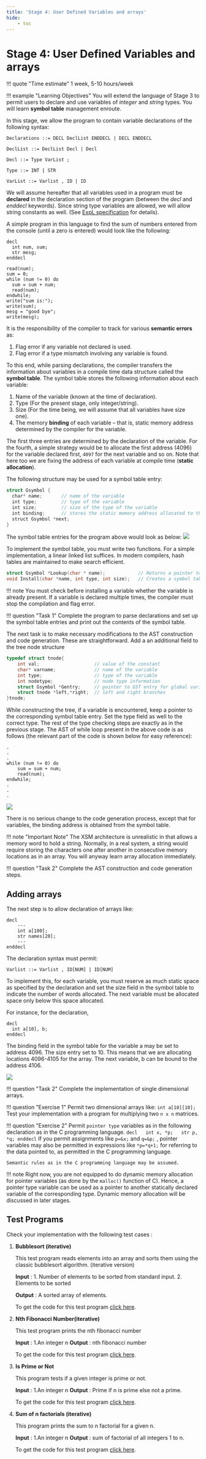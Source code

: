 ```yaml
---
title: 'Stage 4: User Defined Variables and arrays'
hide:
    - toc
---
```


# Stage 4: User Defined Variables and arrays

!!! quote "Time estimate"
    1 week, 5-10 hours/week

!!! example "Learning Objectives"
    You will extend the language of Stage 3 to permit users to declare and use variables of
    _integer_ and _string_ types. You will learn **symbol table** management enroute.


In this stage, we allow the program to contain variable declarations of the following syntax:

```
Declarations ::= DECL DeclList ENDDECL | DECL ENDDECL

DeclList ::= DeclList Decl | Decl

Decl ::= Type VarList ;

Type ::= INT | STR

VarList ::= Varlist , ID | ID
```

We will assume hereafter that all variables used in a program must be **declared** in the
declaration section of the program (between the _decl_ and _enddecl_ keywords). Since string
type variables are allowed, we will allow string constants as well.
(See [ExpL specification](../expl.md#nav-constant) for details).

A simple program in this language to find the sum of numbers entered from the console
(until a zero is entered) would look like the following:

```
decl
  int num, sum;
  str mesg;
enddecl

read(num);
sum = 0;
while (num != 0) do
  sum = sum + num;
  read(num);
endwhile;
write("sum is:");
write(sum);
mesg = "good bye";
write(mesg);
```

It is the responsibility of the compiler to track for various **semantic errors** as:

1. Flag error if any variable not declared is used.
2. Flag error if a type mismatch involving any variable is found.

To this end, while parsing declarations, the compiler transfers the information about variables in
a compile time data structure called the **symbol table**.
The symbol table stores the following information about each variable:

1. Name of the variable (known at the time of declaration).
2. Type (For the present stage, only integer/string).
3. Size (For the time being, we will assume that all variables have size one).
4. The memory **binding** of each variable – that is, static memory address determined by the compiler for the variable.

The first three entries are determined by the declaration of the variable. For the fourth, a
simple strategy would be to allocate the first address (4096) for the variable declared first,
`4097` for the next variable and so on.
Note that here too we are fixing the address of each variable at compile time (**static allocation**).

The following structure may be used for a symbol table entry:
```c
struct Gsymbol {
  char* name;       // name of the variable
  int type;         // type of the variable
  int size;         // size of the type of the variable
  int binding;      // stores the static memory address allocated to the variable
  struct Gsymbol *next;
}

```

The symbol table entries for the program above would look as below:
![](../img/gsymboltable1.png)

To implement the symbol table, you must write two functions. For a simple implementation, a linear
linked list suffices. In modern compilers, hash tables are maintained to make search efficient.

```c
struct Gsymbol *Lookup(char * name);            // Returns a pointer to the symbol table entry for the variable, returns NULL otherwise.
void Install(char *name, int type, int size);   // Creates a symbol table entry.
```


!!! note
    You must check before installing a variable whether the variable is already present.
    If a variable is declared multiple times, the compiler must stop the compilation and flag error.

!!! question "Task 1"
    Complete the program to parse declarations and set up the symbol table entries and print
    out the contents of the symbol table.

The next task is to make necessary modifications to the AST construction and code generation.
These are straightforward. Add a an additional field to the tree node structure

```c
typedef struct tnode{
    int val;                    // value of the constant
    char* varname;              // name of the variable
    int type;                   // type of the variable
    int nodetype;               // node type information
    struct Gsymbol *Gentry;     // pointer to GST entry for global variables and functions
    struct tnode *left,*right;  // left and right branches
}tnode;

```

While constructing the tree, if a variable is encountered, keep a pointer to the corresponding
symbol table entry. Set the type field as well to the correct type. The rest of the type checking
steps are exactly as in the previous stage. The AST of while loop present in the above code is
as follows (the relevant part of the code is shown below for easy reference):
```
.
.
.
while (num != 0) do
    sum = sum + num;
    read(num);
endwhile;
.
.
.
```

![](../img/ast_stage4.png)

There is no serious change to the code generation process, except that for variables, the
binding address is obtained from the symbol table.

!!! note "Important Note"
    The XSM architecture is unrealistic in that allows a memory word to hold a string.
    Normally, in a real system, a string would require storing the characters one after another in
    consecutive memory locations as in an array. You will anyway learn array allocation immediately.

!!! question "Task 2"
    Complete the AST construction and code generation steps.

## Adding arrays

The next step is to allow declaration of arrays like:
```
decl
    ---
    int a[100];
    str names[20];
    ---
enddecl

```

The declaration syntax must permit:

```
Varlist ::= Varlist , ID[NUM] | ID[NUM]
```

To implement this, for each variable, you must reserve as much static space as specified by the
declaration and set the size field in the symbol table to indicate the number of words allocated.
The next variable must be allocated space only below this space allocated.

For instance, for the declaration,

```
decl
  int a[10], b;
enddecl

```

The binding field in the symbol table for the variable a may be set to address 4096.
The size entry set to 10. This means that we are allocating locations 4096-4105 for the array.
The next variable, b can be bound to the address 4106.

![](../img/gsymboltable2.png)


!!! question "Task 2"
    Complete the implementation of single dimensional arrays.

!!! question "Exercise 1"
    Permit two dimensional arrays like:
    ```
        int a[10][10];
    ```
    Test your implementation with a program for multiplying two `n x n` matrices.

!!! question "Exercise 2"
    Permit `pointer type` variables as in the following declaration as in the C programming language.
    ```
    decl
      int x, *p;
      str p, *q;
    enddecl
    ```
    If you permit assignments like `p=&x;` and `q=&p;` , pointer variables may also be permitted in
    expressions like `*p=*q+1;` for referring to the data pointed to, as permitted in the C programming language.

    Semantic rules as in the C programming language may be assumed.

!!! note
    Right now, you are not equipped to do dynamic memory allocation for pointer variables
    (as done by the `malloc()` function of C). Hence, a pointer type variable can be used as a
    pointer to another statically declared variable of the corresponding type.
    Dynamic memory allocation will be discussed in later stages.


## Test Programs

Check your implementation with the following test cases :

1. **Bubblesort (iterative)**

    This test program reads elements into an array and sorts them using the classic
    bubblesort algorithm. (iterative version)

    **Input** : 1. Number of elements to be sorted from standard input. 2. Elements to be sorted

    **Output** : A sorted array of elements.

    To get the code for this test program [click here](../testprograms/stage4/bubblesort.md).

2. **Nth Fibonacci Number(iterative)**

    This test program prints the nth fibonacci number

    **Input** : 1.An integer n
    **Output** : nth fibonacci number

    To get the code for this test program [click here](../testprograms/stage4/fibaofn.md).

3. **Is Prime or Not**

    This program tests if a given integer is prime or not.

    **Input** : 1.An integer n
    **Output** : Prime if n is prime else not a prime.

    To get the code for this test program [click here](../testprograms/stage4/prime.md).

4. **Sum of n factorials (iterative)**

    This program prints the sum to n factorial for a given n.

    **Input** : 1.An integer n
    **Output** : sum of factorial of all integers 1 to n.

    To get the code for this test program [click here](../testprograms/stage4/sum-to-n-fact.md).
